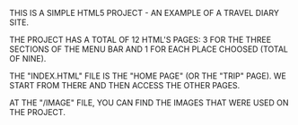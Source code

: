 THIS IS A SIMPLE HTML5 PROJECT - AN EXAMPLE OF A TRAVEL DIARY SITE.

THE PROJECT HAS A TOTAL OF 12 HTML'S PAGES:
3 FOR THE THREE SECTIONS OF THE MENU BAR AND 1 FOR EACH PLACE CHOOSED (TOTAL OF NINE).

THE "INDEX.HTML" FILE IS THE "HOME PAGE" (OR THE "TRIP" PAGE). WE START FROM THERE AND THEN ACCESS THE OTHER PAGES.

AT THE "/IMAGE" FILE, YOU CAN FIND THE IMAGES THAT WERE USED ON THE PROJECT.
